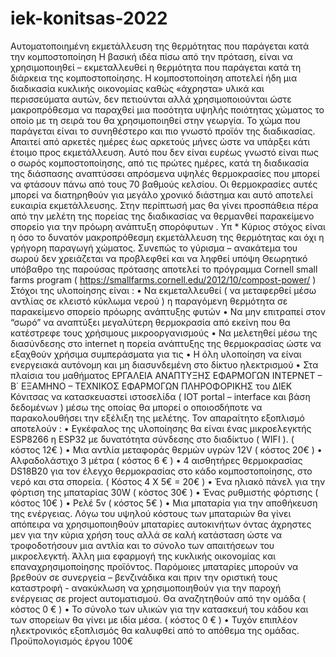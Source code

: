 # iek-konitsas-2022
Αυτοματοποιημένη εκμετάλλευση της θερμότητας που παράγεται κατά την κομποστοποίηση
Η βασική ιδέα πίσω από την πρόταση, είναι να χρησιμοποιηθεί – εκμεταλλευθεί η θερμότητα που παράγεται κατά τη διάρκεια της κομποστοποίησης. Η κομποστοποίηση αποτελεί ήδη μια διαδικασία κυκλικής οικονομίας καθώς «άχρηστα» υλικά και περισσεύματα αυτών, δεν πετιούνται αλλά χρησιμοποιούνται ώστε μακροπρόθεσμα να παραχθεί μια ποσότητα υψηλής ποιότητας χώματος το οποίο με τη σειρά του θα χρησιμοποιηθεί στην γεωργία. Το χώμα που παράγεται είναι το συνηθέστερο και πιο γνωστό προϊόν της διαδικασίας. Απαιτεί από αρκετές ημέρες έως αρκετούς μήνες ώστε να υπάρξει κάτι έτοιμο προς εκμετάλλευση. Αυτό που δεν είναι ευρέως γνωστό είναι πως ο σωρός κομποστοποίησης, από τις πρώτες ημέρες, κατά τη διαδικασία της διάσπασης αναπτύσσει απρόσμενα υψηλές θερμοκρασίες που μπορεί να φτάσουν πάνω από τους 70 βαθμούς κελσίου. Οι θερμοκρασίες αυτές μπορεί να διατηρηθούν για μεγάλο χρονικό διάστημα και αυτό αποτελεί ευκαιρία εκμετάλλευσης. Στην περίπτωσή μας θα γίνει προσπάθεια πέρα από την μελέτη της πορείας της διαδικασίας να θερμανθεί παρακείμενο σπορείο για την πρόωρη ανάπτυξη σπορόφυτων .
	Υπ * Κύριος στόχος είναι η όσο το δυνατόν μακροπρόθεσμη εκμετάλλευση της θερμότητας και όχι η γρήγορη παραγωγή χώματος. Συνεπώς το γύρισμα – ανακάτεμα του σωρού δεν χρειάζεται να προβλεφθεί και να ληφθεί υπόψη 
Θεωρητικό υπόβαθρο της παρούσας πρότασης αποτελεί το πρόγραμμα 
Cornell small farms program
 ( https://smallfarms.cornell.edu/2012/10/compost-power/ ) 
Στόχοι της υλοποίησης είναι :
•	Να εκμεταλλευθεί ( να μεταφερθεί μέσω αντλίας σε κλειστό κύκλωμα νερού ) η παραγόμενη θερμότητα σε παρακείμενο σπορείο πρόωρης ανάπτυξης φυτών
•	Να μην επιτραπεί στον “σωρό” να αναπτύξει μεγαλύτερη θερμοκρασία από εκείνη που θα κατέστρεφε τους χρήσιμους μικροοργανισμούς
•	Να μελετηθεί μέσω της διασύνδεσης στο internet η πορεία ανάπτυξης της θερμοκρασίας ώστε να εξαχθούν χρήσιμα συμπεράσματα για τις
•	Η όλη υλοποίηση να είναι ενεργειακά αυτόνομη και μη διασυνδεμένη στο δίκτυο ηλεκτρισμού
•	Στα πλαίσια του μαθήματος ΕΡΓΑΛΕΙΑ ΑΝΑΠΤΥΞΗΣ ΕΦΑΡΜΟΓΩΝ ΙΝΤΕΡΝΕΤ – Β΄ ΕΞΑΜΗΝΟ – ΤΕΧΝΙΚΟΣ ΕΦΑΡΜΟΓΩΝ ΠΛΗΡΟΦΟΡΙΚΗΣ του ΔΙΕΚ Κόνιτσας να κατασκευαστεί ιστοσελίδα ( ΙΟΤ portal – interface και βάση δεδομένων ) μέσω της οποίας θα μπορεί ο οποιοσδήποτε να παρακολουθήσει την εξέλιξη της μελέτης.
Τον απαραίτητο εξοπλισμό αποτελούν : 
•	Εγκέφαλος της υλοποίησης θα είναι ένας μικροελεγκτής ESP8266 η ESP32 με δυνατότητα σύνδεσης στο διαδίκτυο ( WIFI ). ( κόστος 12€ )
•	Μια αντλία μεταφοράς θερμών υγρών 12V ( κόστος 20€ )
•	Αλφαδολάστιχο 3 μέτρα ( κόστος 6 € )
•	4 αισθητήρες θερμοκρασίας DS18B20 για τον έλεγχο θερμοκρασίας στο κάδο κομποστοποίησης, στο νερό και στα σπορεία. ( Κόστος 4 Χ 5€ = 20€ ) 
•	Ένα ηλιακό πάνελ για την φόρτιση της μπαταρίας 30W ( κόστος 30€ )
•	Ένας ρυθμιστής φόρτισης ( κόστος 10€ )
•	Ρελέ 5v ( κόστος 5€ ) 
•	Μια μπαταρία για την αποθήκευση της ενέργειας. Λόγω του υψηλού κόστους των μπαταριών θα γίνει απόπειρα να χρησιμοποιηθούν μπαταρίες αυτοκινήτων όντας άχρηστες μεν για την κύρια χρήση τους αλλά σε καλή κατάσταση ώστε να τροφοδοτήσουν μια αντλία και το σύνολο των απαιτήσεων του μικροελεγκτή. Άλλη μια εφαρμογή της κυκλικής οικονομίας και επαναχρησιμοποίησης προϊόντος. Παρόμοιες μπαταρίες μπορούν να βρεθούν σε συνεργεία – βενζινάδικα και πριν την οριστική τους καταστροφή - ανακύκλωση να χρησιμοποιηθούν για την παροχή ενέργειας σε project αυτοματισμού. Θα αναζητηθούν από την ομάδα ( κόστος 0 € )
•	Το σύνολο των υλικών για την κατασκευή του κάδου και των σπορείων θα γίνει με ιδία μέσα. ( κόστος 0 € )
•	Τυχόν επιπλέον ηλεκτρονικός εξοπλισμός θα καλυφθεί από το απόθεμα της ομάδας.
Προϋπολογισμός έργου 100€
